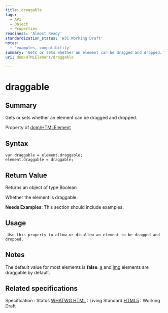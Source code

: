 ```yaml
---
title: draggable
tags:
  - API
  - Object
  - Properties
readiness: 'Almost Ready'
standardization_status: 'W3C Working Draft'
notes:
  - 'examples, compatibility'
summary: 'Gets or sets whether an element can be dragged and dropped.'
uri: dom/HTMLElement/draggable

---
```

# draggable

## Summary

Gets or sets whether an element can be dragged and dropped.

<span data-meta="applies_to" data-type="key">Property of <span data-type="value">[dom/HTMLElement](/dom/HTMLElement)</span></span>

## Syntax

``` {.js}
var draggable = element.draggable;
element.draggable = draggable;
```

## Return Value

<span data-meta="return" data-type="key">Returns an object of type <span data-type="value">Boolean</span></span>

Whether the element is draggable.

**Needs Examples**: This section should include examples.

## Usage

     Use this property to allow or disallow an element to be dragged and dropped.

## Notes

The default value for most elements is **false**. [a](/html/elements/a) and [img](/html/elements/img) elements are draggable by default.

## Related specifications

Specification
:   Status
[WHATWG HTML](http://www.whatwg.org/specs/web-apps/current-work/multipage)
:   Living Standard
[HTML5](http://www.w3.org/TR/html5)
:   Working Draft

